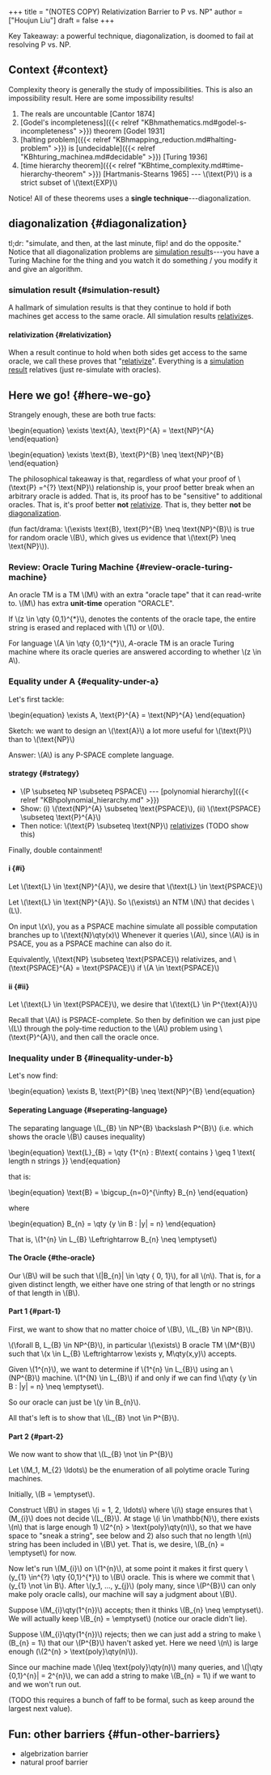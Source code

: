 +++
title = "(NOTES COPY) Relativization Barrier to P vs. NP"
author = ["Houjun Liu"]
draft = false
+++

Key Takeaway: a powerful technique, diagonalization, is doomed to fail at resolving P vs. NP.


## Context {#context}

Complexity theory is generally the study of impossibilities. This is also an impossibility result. Here are some impossibility results!

1.  The reals are uncountable [Cantor 1874]
2.  [Godel's incompleteness]({{< relref "KBhmathematics.md#godel-s-incompleteness" >}}) theorem [Godel 1931]
3.  [halting problem]({{< relref "KBhmapping_reduction.md#halting-problem" >}}) is [undecidable]({{< relref "KBhturing_machinea.md#decidable" >}}) [Turing 1936]
4.  [time hierarchy theorem]({{< relref "KBhtime_complexity.md#time-hierarchy-theorem" >}}) [Hartmanis-Stearns 1965] --- \\(\text{P}\\) is a strict subset of \\(\text{EXP}\\)

Notice! All of these theorems uses a **single technique**---diagonalization.


## diagonalization {#diagonalization}

tl;dr: "simulate, and then, at the last minute, flip! and do the opposite." Notice that all diagonalization problems are [simulation result](#simulation-result)s---you have a Turing Machine for the thing and you watch it do something / you modify it and give an algorithm.


### simulation result {#simulation-result}

A hallmark of simulation results is that they continue to hold if both machines get access to the same oracle. All simulation results [relativize](#relativization)s.


#### relativization {#relativization}

When a result continue to hold when both sides get access to the same oracle, we call these proves that "[relativize](#relativization)". Everything is a [simulation result](#simulation-result) relatives (just re-simulate with oracles).


## Here we go! {#here-we-go}

Strangely enough, these are both true facts:

<div class="theorem"><span>

\begin{equation}
\exists \text{A}, \text{P}^{A} = \text{NP}^{A}
\end{equation}

</span></div>

<div class="theorem"><span>

\begin{equation}
\exists \text{B}, \text{P}^{B} \neq \text{NP}^{B}
\end{equation}

</span></div>

The philosophical takeaway is that, regardless of what your proof of \\(\text{P} =^{?} \text{NP}\\) relationship is, your proof better break when an arbitrary oracle is added. That is, its proof has to be "sensitive" to additional oracles. That is, it's proof better **not** [relativize](#relativization). That is, they better **not** be [diagonalization](#diagonalization).

(fun fact/drama: \\(\exists \text{B}, \text{P}^{B} \neq \text{NP}^{B}\\) is true for random oracle \\(B\\), which gives us evidence that \\(\text{P} \neq \text{NP}\\)).


### Review: Oracle Turing Machine {#review-oracle-turing-machine}

An oracle TM is a TM \\(M\\) with an extra "oracle tape" that it can read-write to. \\(M\\) has extra **unit-time** operation "ORACLE".

If \\(z \in \qty {0,1}^{\*}\\), denotes the contents of the oracle tape, the entire string is erased and replaced with \\(1\\) or \\(0\\).

<div class="definition"><span>

For language \\(A \in \qty {0,1}^{\*}\\), $A$-oracle TM is an oracle Turing machine where its oracle queries are answered according to whether \\(z \in A\\).

</span></div>


### Equality under A {#equality-under-a}

Let's first tackle:

<div class="theorem"><span>

\begin{equation}
\exists A, \text{P}^{A} = \text{NP}^{A}
\end{equation}

</span></div>

Sketch: we want to design an \\(\text{A}\\) a lot more useful for \\(\text{P}\\) than to \\(\text{NP}\\)

Answer: \\(A\\) is any P-SPACE complete language.


#### strategy {#strategy}

-   \\(P \subseteq NP \subseteq PSPACE\\) --- [polynomial hierarchy]({{< relref "KBhpolynomial_hierarchy.md" >}})
-   Show: (i) \\(\text{NP}^{A} \subseteq \text{PSPACE}\\), (ii) \\(\text{PSPACE} \subseteq \text{P}^{A}\\)
-   Then notice: \\(\text{P} \subseteq \text{NP}\\) [relativize](#relativization)s (TODO show this)

Finally, double containment!


#### i {#i}

<div class="lemma"><span>

Let \\(\text{L} \in \text{NP}^{A}\\), we desire that \\(\text{L} \in \text{PSPACE}\\)

</span></div>

<div class="proof"><span>

Let \\(\text{L} \in \text{NP}^{A}\\). So \\(\exists\\) an NTM \\(N\\) that decides \\(L\\).

On input \\(x\\), you as a PSPACE machine simulate all possible computation branches up to \\(\text{N}\qty(x)\\) Whenever it queries \\(A\\), since \\(A\\) is in PSACE, you as a PSPACE machine can also do it.

Equivalently, \\(\text{NP} \subseteq \text{PSPACE}\\) relativizes, and \\(\text{PSPACE}^{A} = \text{PSPACE}\\) if \\(A \in \text{PSPACE}\\)

</span></div>


#### ii {#ii}

<div class="lemma"><span>

Let \\(\text{L} \in \text{PSPACE}\\), we desire that \\(\text{L} \in P^{\text{A}}\\)

</span></div>

<div class="proof"><span>

Recall that \\(A\\) is PSPACE-complete. So then by definition we can just pipe \\(L\\) through the poly-time reduction to the \\(A\\) problem using \\(\text{P}^{A}\\), and then call the oracle once.

</span></div>


### Inequality under B {#inequality-under-b}

Let's now find:

<div class="theorem"><span>

\begin{equation}
\exists B, \text{P}^{B} \neq \text{NP}^{B}
\end{equation}

</span></div>


#### Seperating Language {#seperating-language}

The separating language \\(L\_{B} \in NP^{B} \backslash P^{B}\\) (i.e. which shows the oracle \\(B\\) causes inequality)

\begin{equation}
\text{L}\_{B} = \qty {1^{n} : B\text{ contains } \geq 1 \text{ length n strings }}
\end{equation}

that is:

\begin{equation}
\text{B} = \bigcup\_{n=0}^{\infty} B\_{n}
\end{equation}

where

\begin{equation}
B\_{n} = \qty {y \in B : |y| = n}
\end{equation}

That is, \\(1^{n} \in L\_{B} \Leftrightarrow B\_{n} \neq  \emptyset\\)


#### The Oracle {#the-oracle}

Our \\(B\\) will be such that \\(|B\_{n}| \in \qty { 0, 1}\\), for all \\(n\\). That is, for a given distinct length, we either have one string of that length or no strings of that length in \\(B\\).


#### Part 1 {#part-1}

First, we want to show that no matter choice of \\(B\\), \\(L\_{B} \in NP^{B}\\).

<div class="lemma"><span>

\\(\forall  B, L\_{B} \in NP^{B}\\), in particular \\(\exists\\) B oracle TM \\(M^{B}\\) such that \\(x \in L\_{B} \Leftrightarrow \exists y, M\qty(x,y)\\) accepts.

</span></div>

<div class="proof"><span>

Given \\(1^{n}\\), we want to determine if \\(1^{n} \in L\_{B}\\) using an \\(NP^{B}\\) machine. \\(1^{N} \in L\_{B}\\) if and only if we can find \\(\qty {y \in  B : |y| = n} \neq \emptyset\\).

So our oracle can just be \\(y \in B\_{n}\\).

</span></div>

All that's left is to show that \\(L\_{B} \not \in P^{B}\\).


#### Part 2 {#part-2}

We now want to show that \\(L\_{B} \not \in P^{B}\\)

Let \\(M\_1, M\_{2} \ldots\\) be the enumeration of all polytime oracle Turing machines.

Initially, \\(B = \emptyset\\).

Construct \\(B\\) in stages \\(i = 1, 2, \ldots\\) where \\(i\\)  stage ensures that \\(M\_{i}\\) does not decide \\(L\_{B}\\). At stage \\(i \in \mathbb{N}\\), there exists \\(n\\) that is large enough 1) \\(2^{n} > \text{poly}\qty(n)\\), so that we have space to "sneak a string", see below and 2) also such that no length \\(n\\) string has been included in \\(B\\) yet. That is, we desire, \\(B\_{n} = \emptyset\\) for now.

Now let's run \\(M\_{i}\\) on \\(1^{n}\\), at some point it makes it first query \\(y\_{1} \in^{?} \qty {0,1}^{\*}\\) to \\(B\\) oracle. This is where we commit that \\(y\_{1} \not \in B\\). After \\(y\_1, ..., y\_{j}\\) (poly many, since \\(P^{B}\\) can only make poly oracle calls), our machine will say a judgment about \\(B\\).

Suppose \\(M\_{i}\qty(1^{n})\\) accepts; then it thinks \\(B\_{n} \neq \emptyset\\). We will actually keep \\(B\_{n} = \emptyset\\) (notice our oracle didn't lie).

Suppose \\(M\_{i}\qty(1^{n})\\) rejects; then we can just add a string to make \\(B\_{n} = 1\\) that our \\(P^{B}\\) haven't asked yet. Here we need \\(n\\) is large enough (\\(2^{n} > \text{poly}\qty(n)\\)).

Since our machine made \\(\leq \text{poly}\qty(n)\\) many queries, and \\(|\qty {0,1}^{n}| = 2^{n}\\), we can add a string to make \\(B\_{n} = 1\\) if we want to and we won't run out.

(TODO this requires a bunch of faff to be formal, such as keep around the largest next value).


## Fun: other barriers {#fun-other-barriers}

-   algebrization barrier
-   natural proof barrier
